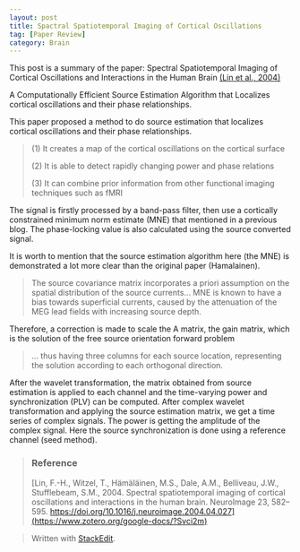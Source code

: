 ```yaml
---
layout: post
title: Spactral Spatiotemporal Imaging of Cortical Oscillations
tag: [Paper Review]
category: Brain
---
```


This post is a summary of the paper: Spectral Spatiotemporal Imaging of Cortical Oscillations and Interactions in the Human Brain [(Lin et al., 2004)](https://www.zotero.org/google-docs/?pQbZyv)

  

A Computationally Efficient Source Estimation Algorithm that Localizes cortical oscillations and their phase relationships.

  

This paper proposed a method to do source estimation that localizes cortical oscillations and their phase relationships.

  

> (1) It creates a map of the cortical oscillations on the cortical surface
>
> (2) It is able to detect rapidly changing power and phase relations
>
> (3) It can combine prior information from other functional imaging techniques such as fMRI

  

The signal is firstly processed by a band-pass filter, then use a cortically constrained minimum norm estimate (MNE) that mentioned in a previous blog. The phase-locking value is also calculated using the source converted signal.

  

It is worth to mention that the source estimation algorithm here (the MNE) is demonstrated a lot more clear than the original paper (Hamalainen). 
>The source covariance matrix incorporates a priori assumption on the spatial distribution of the source currents... MNE is known to have a bias towards superficial currents, caused by the attenuation of the MEG lead fields with increasing source depth.

Therefore, a correction is made to scale the A matrix, the gain matrix, which is the solution of the free source orientation forward problem

>... thus having three columns for each source location, representing the solution according to each orthogonal direction.

After the wavelet transformation, the matrix obtained from source estimation is applied to each channel and the time-varying power and synchronization (PLV) can be computed. After complex wavelet transformation and applying the source estimation matrix, we get a time series of complex signals. The power is getting the amplitude of the complex signal. Here the source synchronization is done using a reference channel (seed method).

 
> ### Reference
>[Lin, F.-H., Witzel, T., Hämäläinen, M.S., Dale, A.M., Belliveau, J.W., Stufflebeam, S.M., 2004. Spectral spatiotemporal imaging of cortical oscillations and interactions in the human brain. NeuroImage 23, 582–595. https://doi.org/10.1016/j.neuroimage.2004.04.027](https://www.zotero.org/google-docs/?Svci2m)


> Written with [StackEdit](https://stackedit.io/).
<!--stackedit_data:
eyJoaXN0b3J5IjpbMjAwMTYxNDcwNSwzNjQwMjE4MjJdfQ==
-->